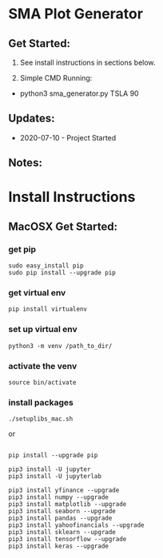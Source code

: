# SMA Plot Generator

## Get Started:

1. See install instructions in sections below.

2. Simple CMD Running:

* python3 sma_generator.py TSLA 90


## Updates:

* 2020-07-10 - Project Started

## Notes:

# Install Instructions

## MacOSX Get Started:

### get pip

```
sudo easy_install pip
sudo pip install --upgrade pip
```

### get virtual env

```
pip install virtualenv
```

### set up virtual env
```
python3 -m venv /path_to_dir/
```

### activate the venv
```
source bin/activate
```

### install packages
```
./setuplibs_mac.sh
```

or

```

pip install --upgrade pip

pip3 install -U jupyter
pip3 install -U jupyterlab

pip3 install yfinance --upgrade
pip3 install numpy --upgrade
pip3 install matplotlib --upgrade
pip3 install seaborn --upgrade
pip3 install pandas --upgrade
pip3 install yahoofinancials --upgrade
pip3 install sklearn --upgrade
pip3 install tensorflow --upgrade
pip3 install keras --upgrade
```

